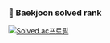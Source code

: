 
### 🏅 Baekjoon solved rank

[![Solved.ac프로필](http://mazassumnida.wtf/api/v2/generate_badge?boj=ggb05224)](https://solved.ac/ggb05224)

<!--
**hunsoodev/hunsoodev** is a ✨ _special_ ✨ repository because its `README.md` (this file) appears on your GitHub profile.

Here are some ideas to get you started:

- 🔭 I’m currently working on ...
- 🌱 I’m currently learning ...
- 👯 I’m looking to collaborate on ...
- 🤔 I’m looking for help with ...
- 💬 Ask me about ...
- 📫 How to reach me: ...
- 😄 Pronouns: ...
- ⚡ Fun fact: ...
-->
